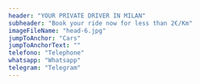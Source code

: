 ```yaml
---
header: "YOUR PRIVATE DRIVER IN MILAN"
subheader: "Book your ride now for less than 2€/Km"
imageFileName: "head-6.jpg"
jumpToAnchor: "Cars"
jumpToAnchorText: ""
telefono: "Telephone"
whatsapp: "Whatsapp"
telegram: "Telegram"
---
```

